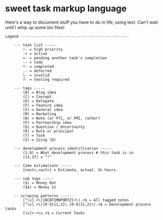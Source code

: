 sweet task markup language
=================

Here's a way to document stuff you have to do in life, using text. Can't wait until I whip up some bin files!

	Legend -------------------------------------------------
	
	  	--- task list -----
			!- = high priority
			-> = active
			>- = pending another task's completion
			-- = todo
			*- = completed
			.- = deferred
			\- = invalid
			?- = testing required
	
		--- tags -----
			(B) = Blog idea
			(C) = Concept
			(D) = Delegate
			(F) = Feature idea
			(I) = General idea
			(M) = Marketing
			(N) = Note (or FYI, or FMI, rather)
			(P) = Partnership idea
			(Q) = Question / Uncertainty
			(R) = Rule or principal
			(T) = Task
			(Z) = Zzing (Q)
			
		--- development process identification -----
			(1.0) = What development process # this task is in
			(13.37) = ^!^
	
		--- time estimations -----
			{<est>,<act>} = Estimate, actual. In hours.
	
		--- sub tags -----
			($) = Money Out
			($$) = Money In
	
		-- scraping patterns -----
			[^\s].+\([BCDFIMNPQRTZ]+\).+$ = All tagged notes
			[^\s].+\([0-9]{1,2}\.[0-9]{1,2}\).+$ = Development process tasks
			[\s]+->\s.+$ = Current Tasks
